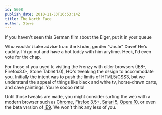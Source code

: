```yaml
---
id: 5608
publish_date: 2010-11-03T16:53:14Z
title: The North Face
author: Steve
---
```

If you haven't seen this German film about the Eiger, put it in your queue

Who wouldn't take advice from the kinder, gentler "Uncle" Dave? He's cuddly. I'd go out and have a hot toddy with him anytime. Heck, I'd even vote for the chap.

For those of you used to visiting the Frenzy with older browsers (IE8-, Firefox3.0-, Stone Tablet 1.0), HQ's tweaking the design to accommodate you. Initially the intent was to push the limits of HTML5/CSS3, but we understand the appeal of things like black and white tv, horse-drawn carts, and cave paintings. You're soooo retro!

Until those tweaks are made, you might consider surfing the web with a modern browser such as [Chrome](www.google.com/chrome), [Firefox 3.5+](http://www.mozilla.com/en-US/firefox/firefox.html), [Safari 5](http://www.apple.com/safari/download/), [Opera 10](http://www.opera.com/browser/download/), or even the beta version of [IE9](http://windows.microsoft.com/en-US/internet-explorer/download/ie-9/worldwide). We won't think any less of you.
